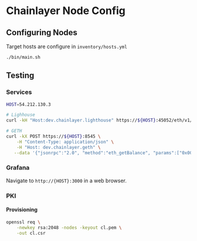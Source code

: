 # Chainlayer Node Config

## Configuring Nodes

Target hosts are configure in `inventory/hosts.yml`

```bash
./bin/main.sh
```

## Testing

### Services

```bash
HOST=54.212.130.3

# Lighhouse
curl -kH "Host:dev.chainlayer.lighthouse" https://${HOST}:45052/eth/v1/config/spec

# GETH
curl -kX POST https://${HOST}:8545 \
    -H "Content-Type: application/json" \
    -H "Host: dev.chainlayer.geth" \
   --data '{"jsonrpc":"2.0", "method":"eth_getBalance", "params":["0x0000000000000000000000000000000000000000","latest"], "id":1}'
```

### Grafana

Navigate to `http://{HOST}:3000` in a web browser.

### PKI

#### Provisioning

```bash
openssl req \
    -newkey rsa:2048 -nodes -keyout cl.pem \
    -out cl.csr
```
